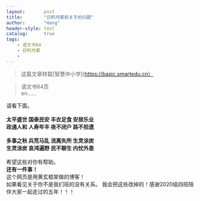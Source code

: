 ```yaml
---
layout:       post
title:        "日积月累和关于的问题"
author:       "Hang"
header-style: text
catalog:      true
tags:
    - 语文书64
    - 日积月累
    -
---
```


> 这篇文章转载[智慧中小学](https://basic.smartedu.cn）


<div>
    <blockquote>语文书64页
        <br>
        en……</blockquote>请看下面。
    <br>
    <br><b>太平盛世   国泰民安   丰衣足食   安居乐业 </b>
    <br><b>政通人和   人寿年丰   夜不闭户   路不拾遗 </b>
    <br>
    <br><b>多事之秋   兵荒马乱   流离失所   生灵涂炭 </b>
    <br><b>生灵涂炭   哀鸿遍野   民不聊生   内忧外患</b>
    <br>
    <br>希望这些对你有帮助。
    <br><b>还有一件事！</b>
    <br>这个网页是用黄玄框架做的博客！
    <br>如果看见关于你不是我们班的没有关系。
    <dr>我会把这些改掉的！感谢2020级四班陪伴大家一起走过的五年！！！
    <dr>
    <dr>
</div>
